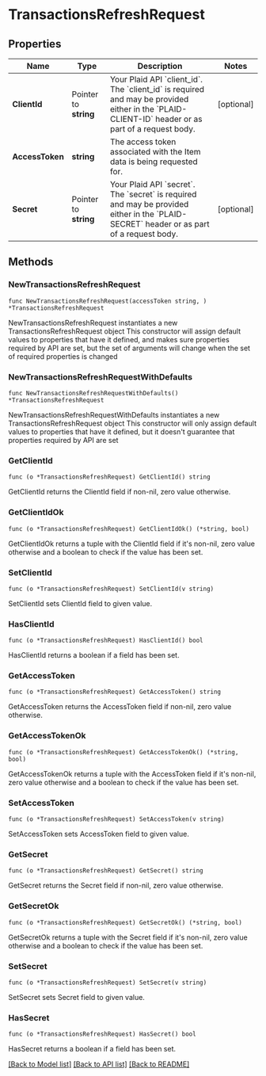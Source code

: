 # TransactionsRefreshRequest

## Properties

Name | Type | Description | Notes
------------ | ------------- | ------------- | -------------
**ClientId** | Pointer to **string** | Your Plaid API &#x60;client_id&#x60;. The &#x60;client_id&#x60; is required and may be provided either in the &#x60;PLAID-CLIENT-ID&#x60; header or as part of a request body. | [optional] 
**AccessToken** | **string** | The access token associated with the Item data is being requested for. | 
**Secret** | Pointer to **string** | Your Plaid API &#x60;secret&#x60;. The &#x60;secret&#x60; is required and may be provided either in the &#x60;PLAID-SECRET&#x60; header or as part of a request body. | [optional] 

## Methods

### NewTransactionsRefreshRequest

`func NewTransactionsRefreshRequest(accessToken string, ) *TransactionsRefreshRequest`

NewTransactionsRefreshRequest instantiates a new TransactionsRefreshRequest object
This constructor will assign default values to properties that have it defined,
and makes sure properties required by API are set, but the set of arguments
will change when the set of required properties is changed

### NewTransactionsRefreshRequestWithDefaults

`func NewTransactionsRefreshRequestWithDefaults() *TransactionsRefreshRequest`

NewTransactionsRefreshRequestWithDefaults instantiates a new TransactionsRefreshRequest object
This constructor will only assign default values to properties that have it defined,
but it doesn't guarantee that properties required by API are set

### GetClientId

`func (o *TransactionsRefreshRequest) GetClientId() string`

GetClientId returns the ClientId field if non-nil, zero value otherwise.

### GetClientIdOk

`func (o *TransactionsRefreshRequest) GetClientIdOk() (*string, bool)`

GetClientIdOk returns a tuple with the ClientId field if it's non-nil, zero value otherwise
and a boolean to check if the value has been set.

### SetClientId

`func (o *TransactionsRefreshRequest) SetClientId(v string)`

SetClientId sets ClientId field to given value.

### HasClientId

`func (o *TransactionsRefreshRequest) HasClientId() bool`

HasClientId returns a boolean if a field has been set.

### GetAccessToken

`func (o *TransactionsRefreshRequest) GetAccessToken() string`

GetAccessToken returns the AccessToken field if non-nil, zero value otherwise.

### GetAccessTokenOk

`func (o *TransactionsRefreshRequest) GetAccessTokenOk() (*string, bool)`

GetAccessTokenOk returns a tuple with the AccessToken field if it's non-nil, zero value otherwise
and a boolean to check if the value has been set.

### SetAccessToken

`func (o *TransactionsRefreshRequest) SetAccessToken(v string)`

SetAccessToken sets AccessToken field to given value.


### GetSecret

`func (o *TransactionsRefreshRequest) GetSecret() string`

GetSecret returns the Secret field if non-nil, zero value otherwise.

### GetSecretOk

`func (o *TransactionsRefreshRequest) GetSecretOk() (*string, bool)`

GetSecretOk returns a tuple with the Secret field if it's non-nil, zero value otherwise
and a boolean to check if the value has been set.

### SetSecret

`func (o *TransactionsRefreshRequest) SetSecret(v string)`

SetSecret sets Secret field to given value.

### HasSecret

`func (o *TransactionsRefreshRequest) HasSecret() bool`

HasSecret returns a boolean if a field has been set.


[[Back to Model list]](../README.md#documentation-for-models) [[Back to API list]](../README.md#documentation-for-api-endpoints) [[Back to README]](../README.md)


